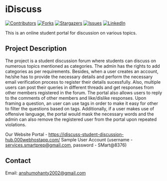 <div id="top"></div>

# iDiscuss
[![Contributors][contributors-shield]][contributors-url]
[![Forks][forks-shield]][forks-url]
[![Stargazers][stars-shield]][stars-url]
[![Issues][issues-shield]][issues-url]
[![LinkedIn][linkedin-shield]][linkedin-url]

This is an online student portal for discussion on various topics.

## Project Description
The project is a student discussion forum where students can discuss on numerous topics mentioned as categories. The admin has the rights to add categories as per requirements. Besides, when a user creates an account, he/she has to provide the necessary details and perform the necessary email verification process to register their details sucessfully. Also, multiple users can post their queries in different threads and get responses from other members registered in the forum. The portal also allows users to reply to the comments of other members and like/dislike responses. Upon framing a question, an user can use tags in order to make it easy for other to filter the questions based on tags. Additionally, if a user makes use of offensive language, the portal would mask the necessary words and the admin can also remove the registered user from the portal upon repeated violations.

Our Website Portal - https://idiscuss-student-discussion-hub.000webhostapp.com/
Sample User Account (username - services.smartprep@gmail.com, password - SMart@8376)

## Contact
Email: anshumohanty2002@gmail.com


[contributors-shield]: https://img.shields.io/github/contributors/AnshumanMohanty-2001/iDiscuss.svg?style=for-the-badge
[contributors-url]: https://github.com/AnshumanMohanty-2001/iDiscuss/graphs/contributors
[forks-shield]: https://img.shields.io/github/forks/AnshumanMohanty-2001/iDiscuss.svg?style=for-the-badge
[forks-url]: https://github.com/AnshumanMohanty-2001/iDiscuss/network/members
[stars-shield]: https://img.shields.io/github/stars/AnshumanMohanty-2001/iDiscuss.svg?style=for-the-badge
[stars-url]: https://github.com/AnshumanMohanty-2001/iDiscuss/stargazers
[issues-shield]: https://img.shields.io/github/issues/AnshumanMohanty-2001/iDiscuss.svg?style=for-the-badge
[issues-url]: https://github.com/AnshumanMohanty-2001/iDiscuss/issues
[linkedin-shield]: https://img.shields.io/badge/-LinkedIn-black.svg?style=for-the-badge&logo=linkedin&colorB=555
[linkedin-url]: https://www.linkedin.com/in/anshuman-mohanty-b21b04231/
